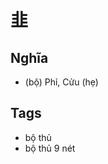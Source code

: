 # 韭

## Nghĩa
* (bộ) Phỉ, Cửu (hẹ)

## Tags
* bộ thủ
* bộ thủ 9 nét

<script>window.HANZI_FIELD='韭';</script>
